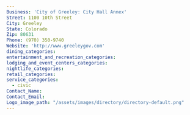 ```yaml
---
Business: 'City of Greeley: City Hall Annex'
Street: 1100 10th Street
City: Greeley
State: Colorado
Zip: 80631
Phone: (970) 350-9740
Website: 'http://www.greeleygov.com'
dining_categories:
entertainment_and_recreation_categories:
lodging_and_event_centers_categories:
nightlife_categories:
retail_categories:
service_categories:
  - civic
Contact_Name:
Contact_Email:
Logo_image_path: "/assets/images/directory/directory-default.png"
---
```



